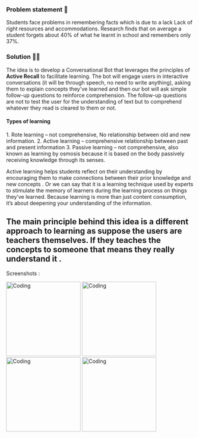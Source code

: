 <H3>Problem statement 📝 </H3>
<p>Students face problems in remembering facts which is due to a lack  
Lack of right resources and accommodations.
Research finds that on average a student forgets about 40% of what he learnt in school and remembers only 37%.</p>

<H3>Solution 👨‍💻 </H3>
<p>The idea is to develop a Conversational Bot that leverages the principles of <b>Active Recall</b> to facilitate learning. The bot will engage users in interactive conversations (it will be through speech, no need to write anything), asking them to explain concepts they've learned and then our bot will ask simple follow-up questions to reinforce comprehension. 
The follow-up questions are not to test the user for the understanding of text but to comprehend whatever they read is cleared to them or not.

<h4>Types of learning</h4>
1. Rote learning – not comprehensive, No relationship between old and new information.
2. Active learning – comprehensive relationship between past and present information
3. Passive learning – not comprehensive, also known as learning by osmosis because it is based on the body passively receiving knowledge through its senses.</p>

Active learning helps students reflect on their understanding by encouraging them to make connections between their prior knowledge and new concepts .
Or we can say that it is a learning technique used by experts to stimulate the memory of learners during the learning process on things they’ve learned. Because learning is more than just content consumption,
it’s about deepening your understanding of the information.

<h2>The main principle behind this idea is a different approach to learning as suppose the users are teachers themselves. If they teaches the concepts to someone that means they really understand it .</h2>

Screenshots :

<img  alt="Coding" width="200" src="https://github.com/ToshakBhat/Labour-Chowk/assets/85189606/a90376b2-5769-4db7-bbe0-418c97f2e767">
<img  alt="Coding" width="200" src="https://github.com/ToshakBhat/Labour-Chowk/assets/85189606/75ce9918-cf87-498c-a39e-b033247b1977">
<img  alt="Coding" width="200" src="https://github.com/ToshakBhat/Labour-Chowk/assets/85189606/0b604230-ba54-4c5e-9746-a1d67e225654">
<img  alt="Coding" width="200" src="https://github.com/ToshakBhat/Labour-Chowk/assets/85189606/8d6d7293-0dd5-4711-a390-c2fd2180dbff">
